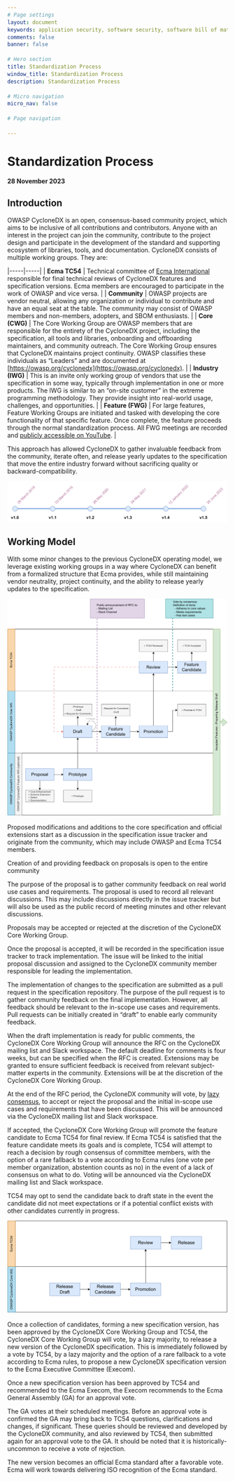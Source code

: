 ```yaml
---
# Page settings
layout: document
keywords: application security, software security, software bill of material, SBOM, BOM, open source, supply chain, specification, spdx, license, package url, purl, cpe
comments: false
banner: false

# Hero section
title: Standardization Process
window_title: Standardization Process
description: Standardization Process

# Micro navigation
micro_nav: false

# Page navigation
    
---
```


# Standardization Process
**28 November 2023**

## Introduction
OWASP CycloneDX is an open, consensus-based community project, which aims to be inclusive of all contributions and contributors. Anyone with an interest in the project can join the community, contribute to the project design and participate in the development of the standard and supporting ecosystem of libraries, tools, and documentation. CycloneDX consists of multiple working groups. They are:

|-----|-----|
| **Ecma TC54** | Technical committee of [Ecma International](https://www.ecma-international.org/) responsible for final technical reviews of CycloneDX features and specification versions. Ecma members are encouraged to participate in the work of OWASP and vice versa. |
| **Community** | OWASP projects are vendor neutral, allowing any organization or individual to contribute and have an equal seat at the table. The community may consist of OWASP members and non-members, adopters, and SBOM enthusiasts. |
| **Core (CWG)** | The Core Working Group are OWASP members that are responsible for the entirety of the CycloneDX project, including the specification, all tools and libraries, onboarding and offboarding maintainers, and community outreach. The Core Working Group ensures that CycloneDX maintains project continuity. OWASP classifies these individuals as “Leaders” and are documented at [https://owasp.org/cyclonedx](https://owasp.org/cyclonedx). |
| **Industry (IWG)** | This is an invite only working group of vendors that use the specification in some way, typically through implementation in one or more products. The IWG is similar to an “on-site customer” in the extreme programming methodology. They provide insight into real-world usage, challenges, and opportunities. |
| **Feature (FWG)** | For large features, Feature Working Groups are initiated and tasked with developing the core functionality of that specific feature. Once complete, the feature proceeds through the normal standardization process. All FWG meetings are recorded and [publicly accessible on YouTube](https://www.youtube.com/@CycloneDX). |

This approach has allowed CycloneDX to gather invaluable feedback from the community, iterate often, and release yearly updates to the specification that move the entire industry forward without sacrificing quality or backward-compatibility.

![Release Timeline](/theme/assets/images/cyclonedx-release-timeline.svg#center)

## Working Model
With some minor changes to the previous CycloneDX operating model, we leverage existing working groups in a way where CycloneDX can benefit from a formalized structure that Ecma provides, while still maintaining vendor neutrality, project continuity, and the ability to release yearly updates to the specification.

![Working Model Diagram #1](/theme/assets/images/standardization-working-model-1.svg#center)

Proposed modifications and additions to the core specification and official extensions start as a discussion in the specification issue tracker and originate from the community, which may include OWASP and Ecma TC54 members.

Creation of and providing feedback on proposals is open to the entire community

The purpose of the proposal is to gather community feedback on real world use cases and requirements. The proposal is used to record all relevant discussions. This may include discussions directly in the issue tracker but will also be used as the public record of meeting minutes and other relevant discussions.

Proposals may be accepted or rejected at the discretion of the CycloneDX Core Working Group.

Once the proposal is accepted, it will be recorded in the specification issue tracker to track implementation. The issue will be linked to the initial proposal discussion and assigned to the CycloneDX community member responsible for leading the implementation.

The implementation of changes to the specification are submitted as a pull request in the specification repository. The purpose of the pull request is to gather community feedback on the final implementation. However, all feedback should be relevant to the in-scope use cases and requirements. Pull requests can be initially created in “draft” to enable early community feedback.

When the draft implementation is ready for public comments, the CycloneDX Core Working Group will announce the RFC on the CycloneDX mailing list and Slack workspace. The default deadline for comments is four weeks, but can be specified when the RFC is created. Extensions may be granted to ensure sufficient feedback is received from relevant subject-matter experts in the community. Extensions will be at the discretion of the CycloneDX Core Working Group.

At the end of the RFC period, the CycloneDX community will vote, by [lazy consensus](https://cyclonedx.org/about/voting-process/), to accept or reject the proposal and the initial in-scope use cases and requirements that have been discussed. This will be announced via the CycloneDX mailing list and Slack workspace.

If accepted, the CycloneDX Core Working Group will promote the feature candidate to Ecma TC54 for final review. If Ecma TC54 is satisfied that the feature candidate meets its goals and is complete, TC54 will attempt to reach a decision by rough consensus of committee members, with the option of a rare fallback to a vote according to Ecma rules (one vote per member organization, abstention counts as no) in the event of a lack of consensus on what to do. Voting will be announced via the CycloneDX mailing list and Slack workspace.

TC54 may opt to send the candidate back to draft state in the event the candidate did not meet expectations or if a potential conflict exists with other candidates currently in progress.

![Working Model Diagram #2](/theme/assets/images/standardization-working-model-2.svg#center)

Once a collection of candidates, forming a new specification version, has been approved by the CycloneDX Core Working Group and TC54, the CycloneDX Core Working Group will vote, by a lazy majority, to release a new version of the CycloneDX specification. This is immediately followed by a vote by TC54, by a lazy majority and the option of a rare fallback to a vote according to Ecma rules, to propose a new CycloneDX specification version to the Ecma Executive Committee (Execom).

Once a new specification version has been approved by TC54 and recommended to the Ecma Execom, the Execom recommends to the Ecma General Assembly (GA) for an approval vote.

The GA votes at their scheduled meetings. Before an approval vote is confirmed the GA may bring back to TC54 questions, clarifications and changes, if significant. These queries should be reviewed and developed by the CycloneDX community, and also reviewed by TC54, then submitted again for an approval vote to the GA. It should be noted that it is historically-uncommon to receive a vote of rejection.

The new version becomes an official Ecma standard after a favorable vote. Ecma will work towards delivering ISO recognition of the Ecma standard.
